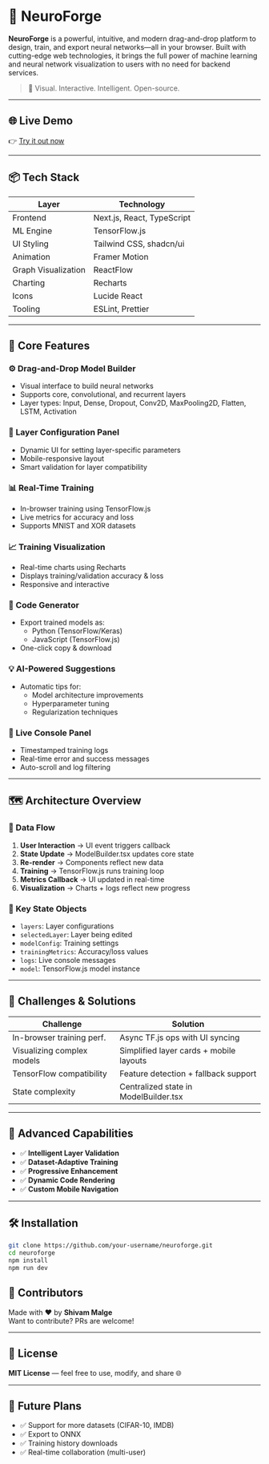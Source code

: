 # 🧠 NeuroForge

**NeuroForge** is a powerful, intuitive, and modern drag-and-drop platform to design, train, and export neural networks—all in your browser. Built with cutting-edge web technologies, it brings the full power of machine learning and neural network visualization to users with no need for backend services.

> 🚀 Visual. Interactive. Intelligent. Open-source.

---

## 🌐 Live Demo

👉 [Try it out now](https://neuro-forge.vercel.app/)

---

## 📦 Tech Stack

| Layer              | Technology                     |
|--------------------|---------------------------------|
| Frontend           | Next.js, React, TypeScript      |
| ML Engine          | TensorFlow.js                   |
| UI Styling         | Tailwind CSS, shadcn/ui         |
| Animation          | Framer Motion                   |
| Graph Visualization| ReactFlow                       |
| Charting           | Recharts                        |
| Icons              | Lucide React                    |
| Tooling            | ESLint, Prettier                |

---

## 🔧 Core Features

### ⚙️ Drag-and-Drop Model Builder
- Visual interface to build neural networks
- Supports core, convolutional, and recurrent layers
- Layer types: Input, Dense, Dropout, Conv2D, MaxPooling2D, Flatten, LSTM, Activation

### 🧩 Layer Configuration Panel
- Dynamic UI for setting layer-specific parameters
- Mobile-responsive layout
- Smart validation for layer compatibility

### 📊 Real-Time Training
- In-browser training using TensorFlow.js
- Live metrics for accuracy and loss
- Supports MNIST and XOR datasets

### 📈 Training Visualization
- Real-time charts using Recharts
- Displays training/validation accuracy & loss
- Responsive and interactive

### 🧠 Code Generator
- Export trained models as:
  - Python (TensorFlow/Keras)
  - JavaScript (TensorFlow.js)
- One-click copy & download

### 💡 AI-Powered Suggestions
- Automatic tips for:
  - Model architecture improvements
  - Hyperparameter tuning
  - Regularization techniques

### 🧾 Live Console Panel
- Timestamped training logs
- Real-time error and success messages
- Auto-scroll and log filtering

---

## 🗺 Architecture Overview

### 🧭 Data Flow

1. **User Interaction** → UI event triggers callback  
2. **State Update** → ModelBuilder.tsx updates core state  
3. **Re-render** → Components reflect new data  
4. **Training** → TensorFlow.js runs training loop  
5. **Metrics Callback** → UI updated in real-time  
6. **Visualization** → Charts + logs reflect new progress

### 🔑 Key State Objects

- `layers`: Layer configurations  
- `selectedLayer`: Layer being edited  
- `modelConfig`: Training settings  
- `trainingMetrics`: Accuracy/loss values  
- `logs`: Live console messages  
- `model`: TensorFlow.js model instance  

---

## 🚨 Challenges & Solutions

| Challenge                     | Solution |
|------------------------------|----------|
| In-browser training perf.    | Async TF.js ops with UI syncing |
| Visualizing complex models   | Simplified layer cards + mobile layouts |
| TensorFlow compatibility     | Feature detection + fallback support |
| State complexity             | Centralized state in ModelBuilder.tsx |

---

## 🔮 Advanced Capabilities

- ✅ **Intelligent Layer Validation**
- ✅ **Dataset-Adaptive Training**
- ✅ **Progressive Enhancement**
- ✅ **Dynamic Code Rendering**
- ✅ **Custom Mobile Navigation**

---

## 🛠️ Installation

```bash
git clone https://github.com/your-username/neuroforge.git
cd neuroforge
npm install
npm run dev
```



## 👥 Contributors

Made with ❤️ by **Shivam Malge**  
Want to contribute? PRs are welcome!

---

## 📜 License

**MIT License** — feel free to use, modify, and share 🌐

---

## 🤖 Future Plans

- ✅ Support for more datasets (CIFAR-10, IMDB)  
- ✅ Export to ONNX  
- ✅ Training history downloads  
- ✅ Real-time collaboration (multi-user)
